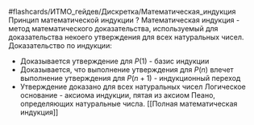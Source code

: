 #flashcards/ИТМО_гейдев/Дискретка/Математическая_индукция
Принцип математической индукции
?
Математическая индукция - метод математического доказательства, используемый для доказательства некоего утверждения для всех натуральных чисел.
Доказательство по индукции:
 - Доказывается утверждение для $P(1)$ - базис индукции
 - Доказывается, что выполнение утверждения для $P(n)$ влечет выполнение утверждения для $P(n+1)$ - индукционный переход
 - Утверждение доказано для всех натуральных чисел
Логическое основание - аксиома индукции, пятая из аксиом Пеано, определяющих натуральные числа.
[[Полная математическая индукция]]
